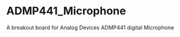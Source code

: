 ADMP441_Microphone
==================

A breakout board for Analog Devices ADMP441 digital Microphone
